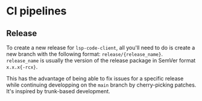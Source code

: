 # CI pipelines

## Release

To create a new release for `lsp-code-client`, all you'll need to do is create a new branch with the following format: `release/{release_name}`. `release_name` is usually the version of the release package in SemVer format `x.x.x{-rcx}`.

This has the advantage of being able to fix issues for a specific release while continuing developping on the `main` branch by cherry-picking patches. It's inspired by trunk-based development.

